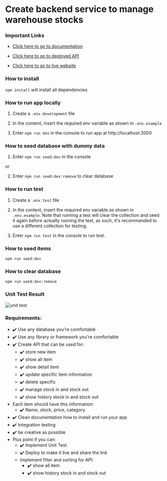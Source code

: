 # Create backend service to manage warehouse stocks

### Important Links

- [Click here to go to documentation](https://documenter.getpostman.com/view/14556972/UUy386EL)

- [Click here to go to deployed API](https://glints-assessment.herokuapp.com)

- [Click here to go to live website](https://david-ph.github.io/glints-frontend/)

### How to install

`npm install`
will install all dependencies

### How to run app locally

1. Create a `.env.development` file

2. In the content, insert the required env variable as shown in `.env.example`

3. Enter `npm run dev` in the console to run app at http://localhost:3000

### How to seed database with dummy data

1. Enter `npm run seed:dev` in the console

or

2. Enter `npm run seed:dev:remove` to clear database

### How to run test

1. Create a `.env.test` file

2. In the content, insert the required env variable as shown in `.env.example`. Note that running a test will clear the collection and seed it again before actually running the test, as such, it's recommended to use a different collection for testing.

3. Enter `npm run test` in the console to run test.

### How to seed items

`npm run seed:dev`

### How to clear database

`npm run seed:dev:remove`

### Unit Test Result

![unit test](https://i.imgur.com/NeZVFbe.png)

### Requirements:

- ✔️ Use any database you're comfortable
- ✔️ Use any library or framework you're comfortable
- ✔️ Create API that can be used for:
  - ✔️ store new item
  - ✔️ show all item
  - ✔️ show detail item
  - ✔️ update specific item information
  - ✔️ delete specific
  - ✔️ manage stock in and stock out
  - ✔️ show history stock in and stock out
- Each item should have this information:
  - ✔️ Name, stock, price, category
- ✔️ Clean documentation how to install and run your app
- ✔️ Integration testing
- ✔️ be creative as possible
- Plus point if you can:
  - ✔️ Implement Unit Test
  - ✔️ Deploy to make it live and share the link
  - Implement filter and sorting for API:
    - ✔️ show all item
    - ✔️ show history stock in and stock out
